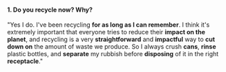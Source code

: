 #### 1. Do you recycle now? Why?
"Yes I do. I've been recycling **for as long as I can remember**. I think it's extremely important that everyone tries to reduce their **impact on the planet**, and recycling is a very **straightforward** and **impactful** way to **cut down on** the amount of waste we produce. So I always crush **cans**, **rinse** plastic bottles, and **separate** my rubbish before **disposing** of it in the right **receptacle**."
